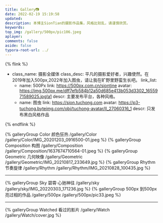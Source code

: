 ```yaml
---
title: Gallery📷
date: 2022-02-19 15:19:58
updated:
description: 本博主SionTian的摄影作品集，风格比较乱，请谨慎欣赏。
keywords:
top_img: /gallery/500px/pic106.jpeg
aplayer:
comments: false
aside: false
typora-root-url: ../
---
```


{% flink %}
- class_name: 摄影全媒体
  class_desc: 平凡的摄影爱好者，兴趣使然。在2019年加入500px,2022年加入图虫，请让我在旷野里野蛮生长吧。
  link_list:
    - name: 500Px
      link: https://500px.com.cn/siontine
      avatar: https://img.500px.me/dff7efb584b12a50d685e413b053d3302_1655971589025.jpg!a1
      descr: 主要发布平台，各种风格。
    - name: 图虫
      link: https://sion.tuchong.com
      avatar: https://p3-tuchong.byteimg.com/obj/tuchong-avatar/ll_27060316_1
      descr: 只发布黑白风格作品
      
{% endflink %}

<div class="gallery-group-main">
{% galleryGroup Color 颜色狂热 /gallery/Color /gallery/Color/IMG_20201203_0916500-01.jpeg %}
{% galleryGroup Composition 构图 /gallery/Composition /gallery/Composition/1637674710564-01.jpeg %}
{% galleryGroup Geometric 几何映像 /gallery/Geometric /gallery/Geometric/IMG_20210817_233649.jpg %}
{% galleryGroup Rhythm 节奏旋律 /gallery/Rhythm /gallery/Rhythm/IMG_20210828_100435.jpg %}
</div>

------

<div class="gallery-group-main">
{% galleryGroup Sky 碧霄·心驰神往 /gallery/sky /gallery/sky/IMG_20220303_171236.jpg %}
{% galleryGroup 500px 到500px亮过相的作品 /gallery/500px /gallery/500px/pic33.jpeg %}
</div>

----

<div class="gallery-group-main">
{% galleryGroup Watched 看过的影片 /gallery/Watch /gallery/Watch/cover.jpg %}
</div>